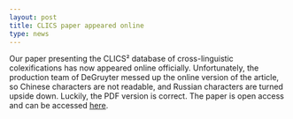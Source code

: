 ```yaml
---
layout: post
title: CLICS paper appeared online  
type: news
---
```


Our paper presenting the CLICS² database of cross-linguistic colexifications has now appeared online officially. Unfortunately, the production team of DeGruyter messed up the online version of the article, so Chinese characters are not readable, and Russian characters are turned upside down. Luckily, the PDF version is correct. The paper is open access and can be accessed [here](https://www.degruyter.com/downloadpdf/j/lity.2018.22.issue-2/lingty-2018-0010/lingty-2018-0010.xml).
